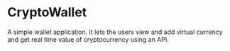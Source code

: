 # CryptoWallet

A simple wallet application. 
It lets the users view and add virtual currency and get real time value of cryptocurrency using an API.


